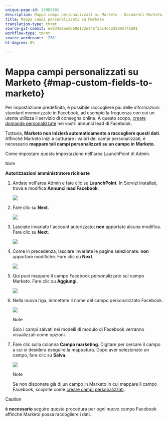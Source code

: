 ```yaml
---
unique-page-id: 12983101
description: Mappa campi personalizzati su Marketo - Documenti Marketo - Documentazione prodotto
title: Mappa campi personalizzati su Marketo
translation-type: tm+mt
source-git-commit: ed83438ae5660d172e845f25c4d72d599574bd91
workflow-type: tm+mt
source-wordcount: '258'
ht-degree: 0%

---
```



# Mappa campi personalizzati su Marketo {#map-custom-fields-to-marketo}

Per impostazione predefinita, è possibile raccogliere più delle informazioni standard memorizzate in Facebook, ad esempio la frequenza con cui un utente utilizza il servizio di consegna online. A questo scopo, [create domande personalizzate](https://www.facebook.com/business/help/774623835981457?helpref=uf_permalink) nei vostri annunci lead di Facebook.

Tuttavia, **Marketo non inizierà automaticamente a raccogliere questi dati**. Affinché Marketo inizi a catturare i valori dei campi personalizzati, è necessario **mappare tali campi personalizzati su un campo in Marketo.**

Come impostare questa impostazione nell&#39;area LaunchPoint di Admin.

>[!NOTE]
>
>**Autorizzazioni amministratore richieste**

1. Andate nell&#39;area Admin e fate clic su **LaunchPoint**. In Servizi installati, trova e modifica **Annunci lead Facebook**.

   ![](assets/image2017-10-24-9-3a32-3a16.png)

1. Fare clic su **Next**.

   ![](assets/image2017-10-24-14-3a55-3a13.png)

1. Lasciate invariato l&#39;account autorizzato; **non** apportate alcuna modifica. Fare clic su **Next**.

   ![](assets/image2017-10-24-14-3a56-3a48.png)

1. Come in precedenza, lasciare invariate le pagine selezionate. **non** apportare modifiche. Fare clic su **Next**.

   ![](assets/image2017-10-24-15-3a0-3a54.png)

1. Qui puoi mappare il campo Facebook personalizzato sul campo Marketo. Fare clic su **Aggiungi.**

   ![](assets/image2017-10-24-9-3a33-3a49.png)

1. Nella nuova riga, immettete il nome del campo personalizzato Facebook.

   ![](assets/image2017-10-24-9-3a37-3a3.png)

   >[!NOTE]
   >
   >Solo i campi salvati nei modelli di modulo di Facebook verranno visualizzati come opzioni.

1. Fare clic sulla colonna **Campo marketing**. Digitare per cercare il campo a cui si desidera eseguire la mappatura. Dopo aver selezionato un campo, fare clic su **Salva**.

   ![](assets/image2017-10-24-11-3a16-3a42.png)

   >[!NOTE]
   >
   >Se non disponete già di un campo in Marketo in cui mappare il campo Facebook, scoprite come [creare campi personalizzati](/help/marketo/product-docs/administration/field-management/create-a-custom-field-in-marketo.md).

>[!CAUTION]
>
>**è necessario** seguire questa procedura per ogni nuovo campo Facebook affinché Marketo possa raccogliere i dati.
